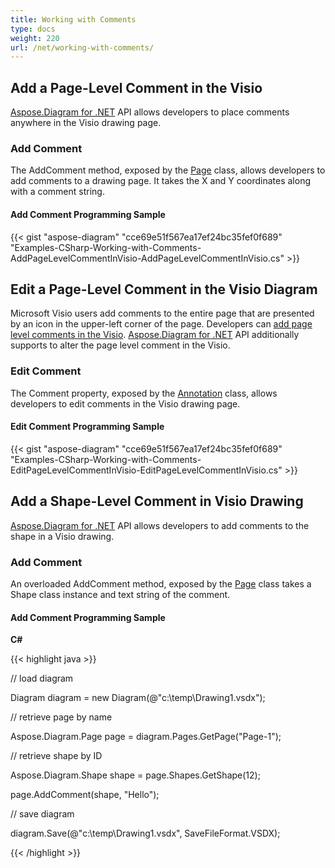 ```yaml
---
title: Working with Comments
type: docs
weight: 220
url: /net/working-with-comments/
---
```


## **Add a Page-Level Comment in the Visio**
[Aspose.Diagram for .NET](https://products.aspose.com/diagram/net) API allows developers to place comments anywhere in the Visio drawing page.
### **Add Comment**
The AddComment method, exposed by the [Page](http://www.aspose.com/api/net/diagram/aspose.diagram/page) class, allows developers to add comments to a drawing page. It takes the X and Y coordinates along with a comment string.
#### **Add Comment Programming Sample**
{{< gist "aspose-diagram" "cce69e51f567ea17ef24bc35fef0f689" "Examples-CSharp-Working-with-Comments-AddPageLevelCommentInVisio-AddPageLevelCommentInVisio.cs" >}}
## **Edit a Page-Level Comment in the Visio Diagram**
Microsoft Visio users add comments to the entire page that are presented by an icon in the upper-left corner of the page. Developers can [add page level comments in the Visio](/pages/createpage.action?spaceKey=diagramnet&title=Add+a+Page-Level+Comment+in+the+Visio&linkCreation=true&fromPageId=18350768). [Aspose.Diagram for .NET](https://products.aspose.com/diagram/net) API additionally supports to alter the page level comment in the Visio.
### **Edit Comment**
The Comment property, exposed by the [Annotation](http://www.aspose.com/api/net/diagram/aspose.diagram/annotation) class, allows developers to edit comments in the Visio drawing page.
#### **Edit Comment Programming Sample**
{{< gist "aspose-diagram" "cce69e51f567ea17ef24bc35fef0f689" "Examples-CSharp-Working-with-Comments-EditPageLevelCommentInVisio-EditPageLevelCommentInVisio.cs" >}}
## **Add a Shape-Level Comment in Visio Drawing**
[Aspose.Diagram for .NET](https://www.aspose.com/products/diagram/net) API allows developers to add comments to the shape in a Visio drawing.
### **Add Comment**
An overloaded AddComment method, exposed by the [Page](http://www.aspose.com/api/net/diagram/aspose.diagram/page) class takes a Shape class instance and text string of the comment.
#### **Add Comment Programming Sample**
**C#**

{{< highlight java >}}

 // load diagram

Diagram diagram = new Diagram(@"c:\temp\Drawing1.vsdx");

// retrieve page by name

Aspose.Diagram.Page page = diagram.Pages.GetPage("Page-1");

// retrieve shape by ID

Aspose.Diagram.Shape shape = page.Shapes.GetShape(12);

page.AddComment(shape, "Hello");

// save diagram

diagram.Save(@"c:\temp\Drawing1.vsdx", SaveFileFormat.VSDX);

{{< /highlight >}}
